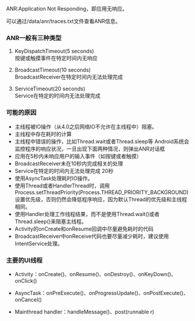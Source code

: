 ANR:Application Not Responding，即应用无响应。

可以通过/data/anr/traces.txt文件查看ANR信息。

### ANR一般有三种类型

1. KeyDispatchTimeout(5 seconds)  
按键或触摸事件在特定时间内无响应

2. BroadcastTimeout(10 seconds)  
BroadcastReceiver在特定时间内无法处理完成

3. ServiceTimeout(20 seconds)  
Service在特定的时间内无法处理完成

### 可能的原因

* 主线程被IO操作（从4.0之后网络IO不允许在主线程中）阻塞。
* 主线程中存在耗时的计算
* 主线程中错误的操作，比如Thread.wait或者Thread.sleep等 Android系统会监控程序的响应状况，一旦出现下面两种情况，则弹出ANR对话框
* 应用在5秒内未响应用户的输入事件（如按键或者触摸）
* BroadcastReceiver未在10秒内完成相关的处理
* Service在特定的时间内无法处理完成 20秒
* 使用AsyncTask处理耗时IO操作。
* 使用Thread或者HandlerThread时，调用Process.setThreadPriority(Process.THREAD_PRIORITY_BACKGROUND)设置优先级，否则仍然会降低程序响应，因为默认Thread的优先级和主线程相同。
* 使用Handler处理工作线程结果，而不是使用Thread.wait()或者Thread.sleep()来阻塞主线程。
* Activity的onCreate和onResume回调中尽量避免耗时的代码
* BroadcastReceiver中onReceive代码也要尽量减少耗时，建议使用IntentService处理。

### 主要的UI线程

* Activity：onCreate()、onResume()、onDestroy()、onKeyDown()、onClick()

* AsyncTask：onPreExecute()、onProgressUpdate()、onPostExecute()、onCancel()

* Mainthread handler：handleMessage()、post(runnable r)
